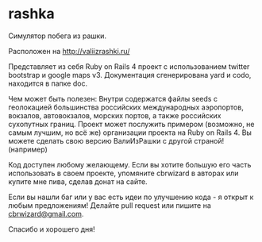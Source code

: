 rashka
======

Симулятор побега из рашки.

Расположен на http://valiizrashki.ru/

Представляет из себя Ruby on Rails 4 проект с использованием twitter bootstrap и google maps v3. Документация сгенерирована yard и codo, находится в папке doc.

Чем может быть полезен:
  Внутри содержатся файлы seeds с геолокацией большинства российских международных аэропортов, вокзалов, автовокзалов, морских портов, а также российских сухопутных границ.
  Проект может послужить примером (возможно, не самым лучшим, но всё же) организации проекта на Ruby on Rails 4.
  Вы можете сделать свою версию ВалиИзРашки с другой страной! (например)

Код доступен любому желающему. Если вы хотите большую его часть использовать в своем проекте, упомяните cbrwizard в авторах или купите мне пива, сделав донат на сайте.

Если вы нашли баг или у вас есть идеи по улучшению кода - я открыт к любым предложениям! Делайте pull request или пишите на cbrwizard@gmail.com.

Спасибо и хорошего дня!